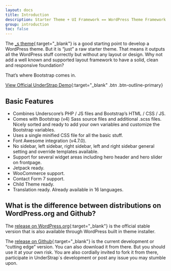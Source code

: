 ```yaml
---
layout: docs
title: Introduction
description: Starter Theme + UI Framework == WordPress Theme Framework
group: introduction
toc: false
---
```


The [_s theme](https://underscores.me/){:target="_blank"} is a good starting point to develop a WordPress theme. But it is “just” a raw starter theme. That means it outputs all the WordPress stuff correctly but without any layout or design. Why not add a well known and supported layout framework to have a solid, clean and responsive foundation?

That’s where Bootstrap comes in.

[View Official UnderStrap Demo](https://understrap.com/understrap/){:target="_blank" .btn .btn-outline-primary}

## Basic Features

- Combines Underscore’s PHP / JS files and Bootstrap’s HTML / CSS / JS.
- Comes with Bootstrap (v4) Sass source files and additional .scss files. Nicely sorted and ready to add your own variables and customize the Bootstrap variables.
- Uses a single minified CSS file for all the basic stuff.
- Font Awesome integration (v4.7.0).
- No sidebar, left sidebar, right sidebar, left and right sidebar general setting and override templates available.
- Support for several widget areas including hero header and hero slider on frontpage.
- Jetpack ready.
- WooCommerce support.
- Contact Form 7 support.
- Child Theme ready.
- Translation ready. Already available in 16 languages.

## What is the difference between distributions on WordPress.org and Github?

The [release on WordPress.org](https://wordpress.org/themes/understrap/){:target="_blank"} is the official stable version that is also available through WordPress built in theme installer.

The [release on Github](https://github.com/understrap/understrap){:target="_blank"} is the current development or “cutting edge” version. You can also download it from there. But you should use it at your own risk. You are also cordially invited to fork it from there, participate in UnderStrap´s development or post any issue you may stumble upon.
